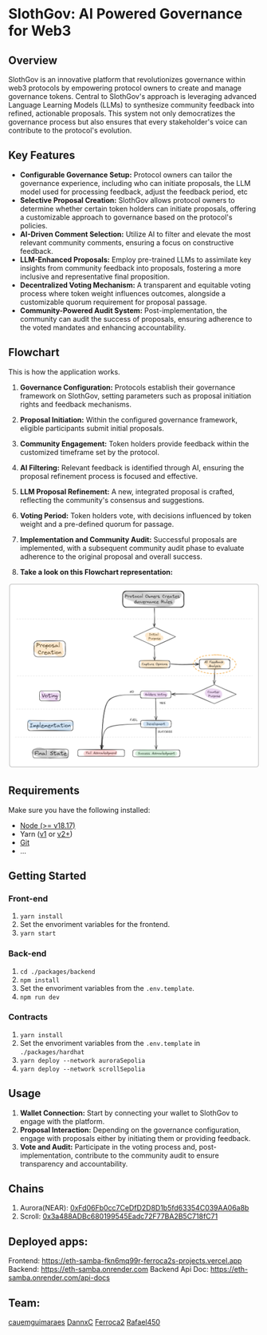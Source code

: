 # SlothGov: AI Powered Governance for Web3

## Overview

SlothGov is an innovative platform that revolutionizes governance within web3 protocols by empowering protocol owners to create and manage governance tokens. Central to SlothGov's approach is leveraging advanced Language Learning Models (LLMs) to synthesize community feedback into refined, actionable proposals. This system not only democratizes the governance process but also ensures that every stakeholder's voice can contribute to the protocol's evolution.

## Key Features
* **Configurable Governance Setup:** Protocol owners can tailor the governance experience, including who can initiate proposals, the LLM model used for processing feedback, adjust the feedback period, etc
* **Selective Proposal Creation:** SlothGov allows protocol owners to determine whether certain token holders can initiate proposals, offering a customizable approach to governance based on the protocol's policies.
* **AI-Driven Comment Selection:** Utilize AI to filter and elevate the most relevant community comments, ensuring a focus on constructive feedback.
* **LLM-Enhanced Proposals:** Employ pre-trained LLMs to assimilate key insights from community feedback into proposals, fostering a more inclusive and representative final proposition.
* **Decentralized Voting Mechanism:** A transparent and equitable voting process where token weight influences outcomes, alongside a customizable quorum requirement for proposal passage.
* **Community-Powered Audit System:** Post-implementation, the community can audit the success of proposals, ensuring adherence to the voted mandates and enhancing accountability.


## Flowchart
This is how the application works.
1. **Governance Configuration:** Protocols establish their governance framework on SlothGov, setting parameters such as proposal initiation rights and feedback mechanisms. 

2. **Proposal Initiation:** Within the configured governance framework, eligible participants submit initial proposals.

3. **Community Engagement:** Token holders provide feedback within the customized timeframe set by the protocol.

4. **AI Filtering:** Relevant feedback is identified through AI, ensuring the proposal refinement process is focused and effective.

5. **LLM Proposal Refinement:** A new, integrated proposal is crafted, reflecting the community's consensus and suggestions.

6. **Voting Period:** Token holders vote, with decisions influenced by token weight and a pre-defined quorum for passage.

7. **Implementation and Community Audit:** Successful proposals are implemented, with a subsequent community audit phase to evaluate adherence to the original proposal and overall success.

8. **Take a look on this Flowchart representation:**

![SlothGov Flowchart](SLOTH_GOV_FLOWCHART.png)


## Requirements
Make sure you have the following installed:

- [Node (>= v18.17)](https://nodejs.org/en/download/)
- Yarn ([v1](https://classic.yarnpkg.com/en/docs/install/) or [v2+](https://yarnpkg.com/getting-started/install))
- [Git](https://git-scm.com/downloads)
- ...

## Getting Started
### Front-end 
1. `yarn install`
3. Set the envoriment variables for the frontend.
2. `yarn start`
### Back-end 
1. `cd ./packages/backend`
2. `npm install`
3. Set the envoriment variables from the `.env.template`.
4. `npm run dev`
### Contracts
1. `yarn install`
2. Set the envoriment variables from the `.env.template` in `./packages/hardhat`
3. `yarn deploy --network auroraSepolia`
4. `yarn deploy --network scrollSepolia`


## Usage
1. **Wallet Connection:** Start by connecting your wallet to SlothGov to engage with the platform.
2. **Proposal Interaction:** Depending on the governance configuration, engage with proposals either by initiating them or providing feedback.
3. **Vote and Audit:** Participate in the voting process and, post-implementation, contribute to the community audit to ensure transparency and accountability.

## Chains
1. Aurora(NEAR): [0xFd06Fb0cc7CeDfD2D8D1b5fd63354C039AA06a8b](https://explorer.testnet.aurora.dev/address/0xFd06Fb0cc7CeDfD2D8D1b5fd63354C039AA06a8b)
2. Scroll: [0x3a488ADBc680199545Eadc72F77BA2B5C718fC71](https://sepolia.scrollscan.com/address/0x3a488ADBc680199545Eadc72F77BA2B5C718fC71)

## Deployed apps:
Frontend: https://eth-samba-fkn6mq99r-ferroca2s-projects.vercel.app
Backend: https://eth-samba.onrender.com
Backend Api Doc: https://eth-samba.onrender.com/api-docs


## Team:
[cauemguimaraes](https://github.com/cauemguimaraes)
[DannxC](https://github.com/DannxC)
[Ferroca2](https://github.com/Ferroca2)
[Rafael450](https://github.com/Rafael450)